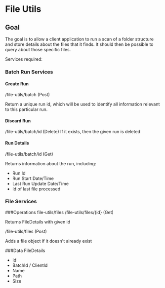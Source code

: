 # File Utils

## Goal
The goal is to allow a client application to run 
a scan of a folder structure and store details
about the files that it finds.  It should then be 
possible to query about those specific files.

Services required:

### Batch Run Services
#### Create Run
/file-utils/batch (Post)

Return a unique run id, which will be used to
identify all information relevant to this particular
run.

#### Discard Run 
/file-utils/batch/id (Delete)
If it exists, then the given run is deleted

#### Run Details
/file-utils/batch/id (Get)

Returns information about the run, including:
* Run Id
* Run Start Date/Time
* Last Run Update Date/Time
* Id of last file processed

### File Services
###Operations file-utils/files
/file-utils/files/{id} (Get)

Returns FileDetails with given id

/file-utils/files (Post)

Adds a file object if it doesn't already exist

###Data
FileDetails
* Id
* BatchId / ClientId
* Name
* Path
* Size
